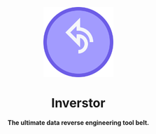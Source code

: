 <p align="center">
  <img src="assets/logo.svg" width="160" alt="Inverstor Logo">
</p>

<h1 align="center">Inverstor</h1>
<p align="center">
  <b>The ultimate data reverse engineering tool belt.</b>
</p>
